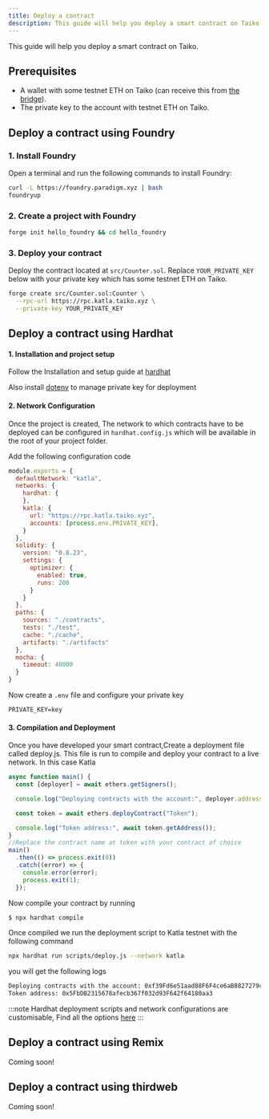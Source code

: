 ```yaml
---
title: Deploy a contract
description: This guide will help you deploy a smart contract on Taiko.
---
```


This guide will help you deploy a smart contract on Taiko.

## Prerequisites

- A wallet with some testnet ETH on Taiko (can receive this from [the bridge](/guides/bridge-tokens)).
- The private key to the account with testnet ETH on Taiko.

## Deploy a contract using Foundry

### 1. Install Foundry

Open a terminal and run the following commands to install Foundry:

```bash
curl -L https://foundry.paradigm.xyz | bash
foundryup
```

### 2. Create a project with Foundry

```bash
forge init hello_foundry && cd hello_foundry
```

### 3. Deploy your contract

Deploy the contract located at `src/Counter.sol`. Replace `YOUR_PRIVATE_KEY` below with your private key which has some testnet ETH on Taiko.

```bash
forge create src/Counter.sol:Counter \
  --rpc-url https://rpc.katla.taiko.xyz \
  --private-key YOUR_PRIVATE_KEY
```

## Deploy a contract using Hardhat

#### 1. Installation and project setup

Follow the Installation and setup guide at [hardhat](https://hardhat.org/tutorial/creating-a-new-hardhat-project
)

Also install [dotenv](https://www.npmjs.com/package/dotenv) to manage private key for deployment

#### 2. Network Configuration
Once the project is created, The network to which contracts have to be deployed can be configured in `hardhat.config.js` which will be available in the root of your project folder.

Add the following configuration code
```javascript
module.exports = {
  defaultNetwork: "katla",
  networks: {
    hardhat: {
    },
    katla: {
      url: "https://rpc.katla.taiko.xyz",
      accounts: [process.env.PRIVATE_KEY],
    }
  },
  solidity: {
    version: "0.8.23",
    settings: {
      optimizer: {
        enabled: true,
        runs: 200
      }
    }
  },
  paths: {
    sources: "./contracts",
    tests: "./test",
    cache: "./cache",
    artifacts: "./artifacts"
  },
  mocha: {
    timeout: 40000
  }
}
```
Now create a `.env` file and configure your private key
```env
PRIVATE_KEY=key
```
#### 3. Compilation and Deployment
Once you have developed your smart contract,Create a deployment file called deploy.js. This file is run to compile and deploy your contract to a live network. In this case Katla
```javascript
async function main() {
  const [deployer] = await ethers.getSigners();

  console.log("Deploying contracts with the account:", deployer.address);

  const token = await ethers.deployContract("Token");

  console.log("Token address:", await token.getAddress());
}
//Replace the contract name at token with your contract of choice
main()
  .then(() => process.exit(0))
  .catch((error) => {
    console.error(error);
    process.exit(1);
  });
  ```
Now compile your contract by running 
```bash
$ npx hardhat compile
```
Once compiled we run the deployment script to Katla testnet with the following command
```bash
npx hardhat run scripts/deploy.js --network katla
```
you will get the following logs
```bash
Deploying contracts with the account: 0xf39Fd6e51aad88F6F4ce6aB8827279cffFb92266
Token address: 0x5FbDB2315678afecb367f032d93F642f64180aa3
```
:::note
Hardhat deployment scripts and network configurations are customisable, Find all the options [here](https://hardhat.org/docs)
:::
## Deploy a contract using Remix

Coming soon!

## Deploy a contract using thirdweb

Coming soon!
